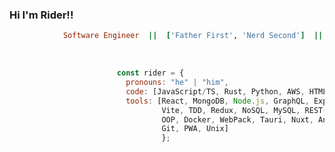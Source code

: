 ### Hi I'm Rider!!                                                  

```ruby
            Software Engineer  ||  ['Father First', 'Nerd Second']  ||  SFSU Grad & UC Davis Certified
```
<br>

```javascript
                        const rider = {
                          pronouns: "he" | "him",
                          code: [JavaScript/TS, Rust, Python, AWS, HTML, CSS],
                          tools: [React, MongoDB, Node.js, GraphQL, Express,
                                  Vite, TDD, Redux, NoSQL, MySQL, REST-APIs,
                                  OOP, Docker, WebPack, Tauri, Nuxt, Angular,
                                  Git, PWA, Unix]
                                  };
```
